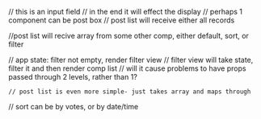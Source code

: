 // this is an input field
// in the end it will effect the display
// perhaps 1 component can be post box
// post list will receive either all records 

//post list will recive array from some other comp, either default, sort, or filter

// app state: filter not empty, render filter view
    // filter view will take state, filter it and then render comp list
    // will it cause problems to have props passed through 2 levels, rather than 1? 


    // post list is even more simple- just takes array and maps through

  // sort can be by votes, or by date/time

  